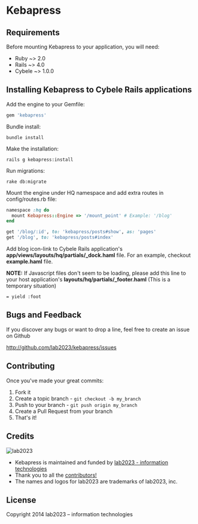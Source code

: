 # Kebapress

## Requirements

Before mounting Kebapress to your application, you will need:

* Ruby ~> 2.0
* Rails ~> 4.0
* Cybele ~> 1.0.0

## Installing Kebapress to Cybele Rails applications

Add the engine to your Gemfile:

```ruby
gem 'kebapress'
```

Bundle install:

```
bundle install
```

Make the installation:

```
rails g kebapress:install
```

Run migrations:

```
rake db:migrate
```

Mount the engine under HQ namespace and add extra routes in config/routes.rb file:

```ruby
namespace :hq do
  mount Kebapress::Engine => '/mount_point' # Example: '/blog'
end

get '/blog/:id', to: 'kebapress/posts#show', as: 'pages'
get '/blog', to: 'kebapress/posts#index'
```

Add blog icon-link to Cybele Rails application's **app/views/layouts/hq/partials/_dock.haml** file. For an example, checkout **example.haml** file.

**NOTE:** If Javascript files don't seem to be loading, please add this line to your host application's **layouts/hq/partials/_footer.haml** (This is a temporary situation)

```
= yield :foot
```

## Bugs and Feedback

If you discover any bugs or want to drop a line, feel free to create an issue on Github

http://github.com/lab2023/kebapress/issues

## Contributing

Once you've made your great commits:

1. Fork it
2. Create a topic branch - `git checkout -b my_branch`
3. Push to your branch - `git push origin my_branch`
4. Create a Pull Request from your branch
5. That's it!

## Credits

![lab2023](http://lab2023.com/assets/images/named-logo.png)

- Kebapress is maintained and funded by [lab2023 - information technologies](http://lab2023.com/)
- Thank you to all the [contributors!](../../graphs/contributors)
- The names and logos for lab2023 are trademarks of lab2023, inc.

## License

Copyright 2014 lab2023 – information technologies
